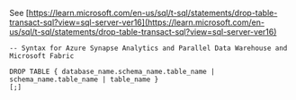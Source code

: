 See [https://learn.microsoft.com/en-us/sql/t-sql/statements/drop-table-transact-sql?view=sql-server-ver16](https://learn.microsoft.com/en-us/sql/t-sql/statements/drop-table-transact-sql?view=sql-server-ver16)
```
-- Syntax for Azure Synapse Analytics and Parallel Data Warehouse and Microsoft Fabric
  
DROP TABLE { database_name.schema_name.table_name | schema_name.table_name | table_name }
[;]
```
